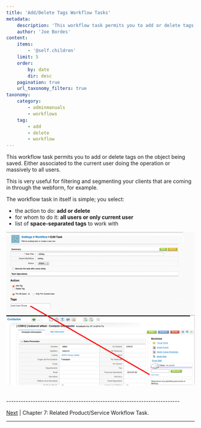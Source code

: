 ```yaml
---
title: 'Add/Delete Tags Workflow Tasks'
metadata:
    description: 'This workflow task permits you to add or delete tags on the object being saved.'
    author: 'Joe Bordes'
content:
    items:
        - '@self.children'
    limit: 5
    order:
        by: date
        dir: desc
    pagination: true
    url_taxonomy_filters: true
taxonomy:
    category:
        - adminmanuals
        - workflows
    tag:
        - add
        - delete
        - workflow
---
```


This workflow task permits you to add or delete tags on the object being saved. Either associated to the current user doing the operation or massively to all users.

This is very useful for filtering and segmenting your clients that are coming in through the webform, for example.

The workflow task in itself is simple; you select:

- the action to do: **add or delete**
- for whom to do it: **all users or only current user**
- list of **space-separated tags** to work with

![](tag_task.png?width=100%)

<br>
------------------------------------------------------------------------

[Next](../04.relateproductservice_workflows) | Chapter 7: Related Product/Service Workflow Task.

------------------------------------------------------------------------